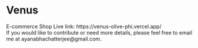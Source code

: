# Venus 
<p>E-commerce Shop
Live link: https://venus-olive-phi.vercel.app/ <br>
If you would like to contribute or need more details, please feel free to email me at ayanabhachatterjee@gmail.com.</p>



